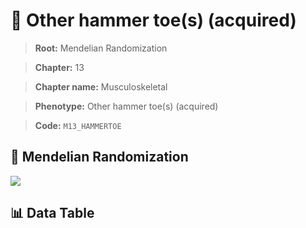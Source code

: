 # 🧪 Other hammer toe(s) (acquired)

> **Root:** Mendelian Randomization

> **Chapter:** 13  

> **Chapter name:** Musculoskeletal

> **Phenotype:** Other hammer toe(s) (acquired)  

> **Code:** `M13_HAMMERTOE`

## 🧬 Mendelian Randomization  

<img src="/MR/Figures/Forward/M13_HAMMERTOE.png"/>

## 📊 Data Table

<CsvTableMRF src="/MR_Data/Forward/M13_HAMMERTOE.csv"/>
